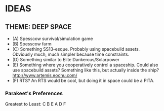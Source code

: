 # IDEAS

## THEME: DEEP SPACE

- (A) Spesscow survival/simulation game
- (B) Spesscow farm
- (C) Something SS13-esque. Probably using spacebuild assets. Obviously much, much simpler because time constraints.
- (D) Something similar to Elite Dankerous/Solarpower
- (E) Something where you cooperatively control a spaceship. Could also use spacebuild assets? Something like this, but actually inside the ship? http://www.artemis.eochu.com/
- (F) RTS? An RTS would be cool, but doing it in space could be a PITA.

### Parakeet's Preferences
Greatest to Least: C B E A D F
